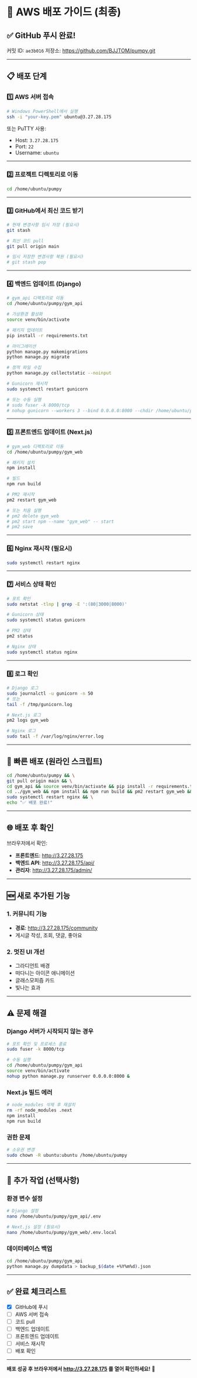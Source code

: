 # 🚀 AWS 배포 가이드 (최종)

## ✅ GitHub 푸시 완료!
커밋 ID: `ae3b016`
저장소: https://github.com/BJJTOM/pumpy.git

---

## 📋 배포 단계

### 1️⃣ AWS 서버 접속

```bash
# Windows PowerShell에서 실행
ssh -i "your-key.pem" ubuntu@3.27.28.175
```

또는 PuTTY 사용:
- Host: `3.27.28.175`
- Port: `22`
- Username: `ubuntu`

---

### 2️⃣ 프로젝트 디렉토리로 이동

```bash
cd /home/ubuntu/pumpy
```

---

### 3️⃣ GitHub에서 최신 코드 받기

```bash
# 현재 변경사항 임시 저장 (필요시)
git stash

# 최신 코드 pull
git pull origin main

# 임시 저장한 변경사항 복원 (필요시)
# git stash pop
```

---

### 4️⃣ 백엔드 업데이트 (Django)

```bash
# gym_api 디렉토리로 이동
cd /home/ubuntu/pumpy/gym_api

# 가상환경 활성화
source venv/bin/activate

# 패키지 업데이트
pip install -r requirements.txt

# 마이그레이션
python manage.py makemigrations
python manage.py migrate

# 정적 파일 수집
python manage.py collectstatic --noinput

# Gunicorn 재시작
sudo systemctl restart gunicorn

# 또는 수동 실행
# sudo fuser -k 8000/tcp
# nohup gunicorn --workers 3 --bind 0.0.0.0:8000 --chdir /home/ubuntu/pumpy/gym_api config.wsgi:application &
```

---

### 5️⃣ 프론트엔드 업데이트 (Next.js)

```bash
# gym_web 디렉토리로 이동
cd /home/ubuntu/pumpy/gym_web

# 패키지 설치
npm install

# 빌드
npm run build

# PM2 재시작
pm2 restart gym_web

# 또는 처음 실행
# pm2 delete gym_web
# pm2 start npm --name "gym_web" -- start
# pm2 save
```

---

### 6️⃣ Nginx 재시작 (필요시)

```bash
sudo systemctl restart nginx
```

---

### 7️⃣ 서비스 상태 확인

```bash
# 포트 확인
sudo netstat -tlnp | grep -E ':(80|3000|8000)'

# Gunicorn 상태
sudo systemctl status gunicorn

# PM2 상태
pm2 status

# Nginx 상태
sudo systemctl status nginx
```

---

### 8️⃣ 로그 확인

```bash
# Django 로그
sudo journalctl -u gunicorn -n 50
# 또는
tail -f /tmp/gunicorn.log

# Next.js 로그
pm2 logs gym_web

# Nginx 로그
sudo tail -f /var/log/nginx/error.log
```

---

## 🎯 빠른 배포 (원라인 스크립트)

```bash
cd /home/ubuntu/pumpy && \
git pull origin main && \
cd gym_api && source venv/bin/activate && pip install -r requirements.txt && python manage.py migrate && python manage.py collectstatic --noinput && sudo systemctl restart gunicorn && \
cd ../gym_web && npm install && npm run build && pm2 restart gym_web && \
sudo systemctl restart nginx && \
echo "✅ 배포 완료!"
```

---

## 🌐 배포 후 확인

브라우저에서 확인:
- **프론트엔드**: http://3.27.28.175
- **백엔드 API**: http://3.27.28.175/api/
- **관리자**: http://3.27.28.175/admin/

---

## 🆕 새로 추가된 기능

### 1. 커뮤니티 기능
- **경로**: http://3.27.28.175/community
- 게시글 작성, 조회, 댓글, 좋아요

### 2. 멋진 UI 개선
- 그라디언트 배경
- 떠다니는 아이콘 애니메이션
- 글래스모피즘 카드
- 빛나는 효과

---

## ⚠️ 문제 해결

### Django 서버가 시작되지 않는 경우

```bash
# 포트 확인 및 프로세스 종료
sudo fuser -k 8000/tcp

# 수동 실행
cd /home/ubuntu/pumpy/gym_api
source venv/bin/activate
nohup python manage.py runserver 0.0.0.0:8000 &
```

### Next.js 빌드 에러

```bash
# node_modules 삭제 후 재설치
rm -rf node_modules .next
npm install
npm run build
```

### 권한 문제

```bash
# 소유권 변경
sudo chown -R ubuntu:ubuntu /home/ubuntu/pumpy
```

---

## 📝 추가 작업 (선택사항)

### 환경 변수 설정

```bash
# Django 설정
nano /home/ubuntu/pumpy/gym_api/.env

# Next.js 설정 (필요시)
nano /home/ubuntu/pumpy/gym_web/.env.local
```

### 데이터베이스 백업

```bash
cd /home/ubuntu/pumpy/gym_api
python manage.py dumpdata > backup_$(date +%Y%m%d).json
```

---

## ✅ 완료 체크리스트

- [x] GitHub에 푸시
- [ ] AWS 서버 접속
- [ ] 코드 pull
- [ ] 백엔드 업데이트
- [ ] 프론트엔드 업데이트
- [ ] 서비스 재시작
- [ ] 배포 확인

---

**배포 성공 후 브라우저에서 http://3.27.28.175 를 열어 확인하세요!** 🎉

